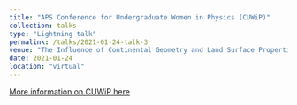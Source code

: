 ```yaml
---
title: "APS Conference for Undergraduate Women in Physics (CUWiP)"
collection: talks
type: "Lightning talk"
permalink: /talks/2021-01-24-talk-3
venue: "The Influence of Continental Geometry and Land Surface Properties on Temperature Variability"
date: 2021-01-24
location: "virtual"
---
```


[More information on CUWiP here](https://www.aps.org/programs/women/cuwip/index.cfm)
